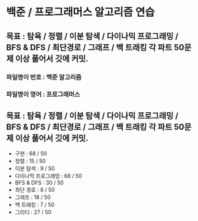 
# 백준 / 프로그래머스 알고리즘 연습

## 목표 : 탐욕 / 정렬 / 이분 탐색 / 다이나믹 프로그래밍 / BFS & DFS / 최단경로 / 그래프 / 백 트래킹  각 파트 50문제 이상 풀어서 깃에 커밋.

### 파일명이 번호 : 백준 알고리즘
### 파일명이 영어 : 프로그래머스


## 목표 : 탐욕 / 정렬 / 이분 탐색 / 다이나믹 프로그래밍 / BFS & DFS / 최단경로 / 그래프 / 백 트래킹  각 파트 50문제 이상 풀어서 깃에 커밋.


- 구현              : 68 / 50
- 정렬              : 15 / 50
- 이분 탐색          : 9 / 50
- 다이나믹 프로그래밍   : 68 / 50
- BFS & DFS        : 30 / 50
- 최단 경로          : 8 / 50
- 그래프             : 18 / 50
- 백 트래킹          : 7 / 50
- 그리디             : 27 / 50

